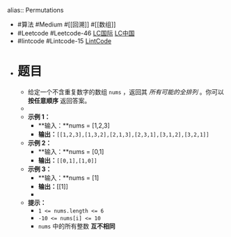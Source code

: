 alias:: Permutations

- #算法 #Medium #[[回溯]] #[[数组]]
- #Leetcode #Leetcode-46 [LC国际](https://leetcode.com/problems/permutations/) [LC中国](https://leetcode.cn/problems/permutations/)
- #lintcode #Lintcode-15 [LintCode](https://www.lintcode.com/problem/15/)
- # 题目
	- 给定一个不含重复数字的数组 `nums` ，返回其 *所有可能的全排列* 。你可以 **按任意顺序** 返回答案。
	-
	- **示例 1：**
		- **输入：**nums = [1,2,3]
		- **输出：**`[[1,2,3],[1,3,2],[2,1,3],[2,3,1],[3,1,2],[3,2,1]]`
	- **示例 2：**
		- **输入：**nums = [0,1]
		- **输出：**`[[0,1],[1,0]]`
	- **示例 3：**
		- **输入：**nums = [1]
		- **输出：**[[1]]
		-
	- **提示：**
		- `1 <= nums.length <= 6`
		- `-10 <= nums[i] <= 10`
		- `nums` 中的所有整数 **互不相同**